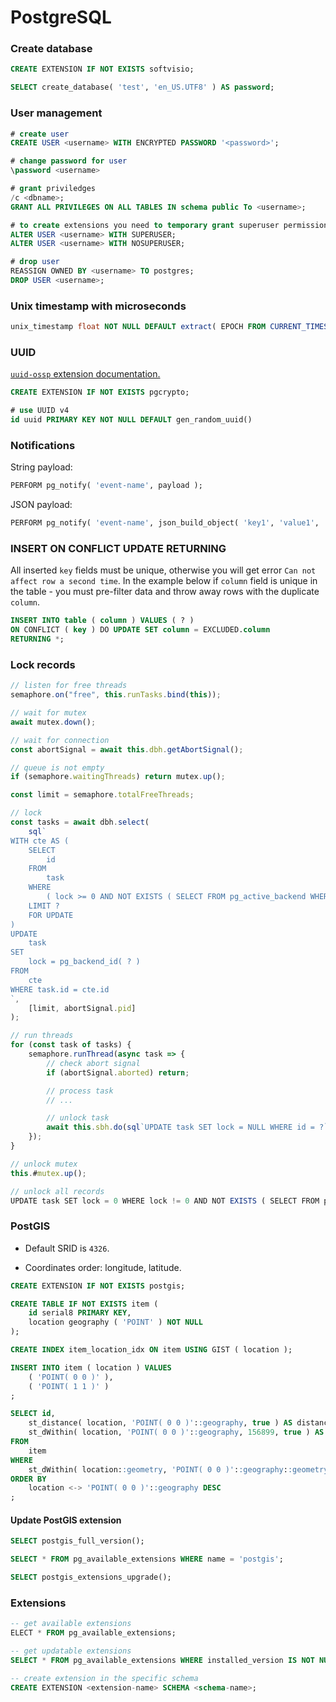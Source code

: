 # PostgreSQL

### Create database

```sql
CREATE EXTENSION IF NOT EXISTS softvisio;

SELECT create_database( 'test', 'en_US.UTF8' ) AS password;
```

### User management

```sql
# create user
CREATE USER <username> WITH ENCRYPTED PASSWORD '<password>';

# change password for user
\password <username>

# grant priviledges
/c <dbname>;
GRANT ALL PRIVILEGES ON ALL TABLES IN schema public To <username>;

# to create extensions you need to temporary grant superuser permissions
ALTER USER <username> WITH SUPERUSER;
ALTER USER <username> WITH NOSUPERUSER;

# drop user
REASSIGN OWNED BY <username> TO postgres;
DROP USER <username>;
```

### Unix timestamp with microseconds

```sql
unix_timestamp float NOT NULL DEFAULT extract( EPOCH FROM CURRENT_TIMESTAMP ),
```

### UUID

[`uuid-ossp` extension documentation.](https://www.postgresql.org/docs/current/static/uuid-ossp.html)

```sql
CREATE EXTENSION IF NOT EXISTS pgcrypto;

# use UUID v4
id uuid PRIMARY KEY NOT NULL DEFAULT gen_random_uuid()
```

### Notifications

String payload:

```sql
PERFORM pg_notify( 'event-name', payload );
```

JSON payload:

```sql
PERFORM pg_notify( 'event-name', json_build_object( 'key1', 'value1', 'key2', 'value2' )::text );
```

### INSERT ON CONFLICT UPDATE RETURNING

All inserted `key` fields must be unique, otherwise you will get error `Can not affect row a second time`. In the example below if `column` field is unique in the table - you must pre-filter data and throw away rows with the duplicate `column`.

```sql
INSERT INTO table ( column ) VALUES ( ? )
ON CONFLICT ( key ) DO UPDATE SET column = EXCLUDED.column
RETURNING *;
```

### Lock records

```javascript
// listen for free threads
semaphore.on("free", this.runTasks.bind(this));

// wait for mutex
await mutex.down();

// wait for connection
const abortSignal = await this.dbh.getAbortSignal();

// queue is not empty
if (semaphore.waitingThreads) return mutex.up();

const limit = semaphore.totalFreeThreads;

// lock
const tasks = await dbh.select(
    sql`
WITH cte AS (
    SELECT
        id
    FROM
        task
    WHERE
        ( lock >= 0 AND NOT EXISTS ( SELECT FROM pg_active_backend WHERE id = task.lock ) )
    LIMIT ?
    FOR UPDATE
)
UPDATE
    task
SET
    lock = pg_backend_id( ? )
FROM
    cte
WHERE task.id = cte.id
`,
    [limit, abortSignal.pid]
);

// run threads
for (const task of tasks) {
    semaphore.runThread(async task => {
        // check abort signal
        if (abortSignal.aborted) return;

        // process task
        // ...

        // unlock task
        await this.sbh.do(sql`UPDATE task SET lock = NULL WHERE id = ?`, [task.id]);
    });
}

// unlock mutex
this.#mutex.up();
```

```javascript
// unlock all records
UPDATE task SET lock = 0 WHERE lock != 0 AND NOT EXISTS ( SELECT FROM pg_active_backend WHERE id = task.lock );
```

### PostGIS

- Default SRID is `4326`.

- Coordinates order: longitude, latitude.

```sql
CREATE EXTENSION IF NOT EXISTS postgis;

CREATE TABLE IF NOT EXISTS item (
    id serial8 PRIMARY KEY,
    location geography ( 'POINT' ) NOT NULL
);

CREATE INDEX item_location_idx ON item USING GIST ( location );

INSERT INTO item ( location ) VALUES
    ( 'POINT( 0 0 )' ),
    ( 'POINT( 1 1 )' )
;

SELECT id,
    st_distance( location, 'POINT( 0 0 )'::geography, true ) AS distance,
    st_dWithin( location, 'POINT( 0 0 )'::geography, 156899, true ) AS within
FROM
    item
WHERE
    st_dWithin( location::geometry, 'POINT( 0 0 )'::geography::geometry, 156899, true )
ORDER BY
    location <-> 'POINT( 0 0 )'::geography DESC
;
```

#### Update PostGIS extension

```sql
SELECT postgis_full_version();

SELECT * FROM pg_available_extensions WHERE name = 'postgis';

SELECT postgis_extensions_upgrade();

```

### Extensions

```sql
-- get available extensions
ELECT * FROM pg_available_extensions;

-- get updatable extensions
SELECT * FROM pg_available_extensions WHERE installed_version IS NOT NULL AND installed_version != default_version;

-- create extension in the specific schema
CREATE EXTENSION <extension-name> SCHEMA <schema-name>;
```
